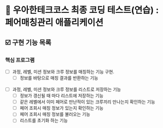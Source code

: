 # 📔 우아한테크코스 최종 코딩 테스트(연습) : 페어매칭관리 애플리케이션

## ☑️ 구현 기능 목록

### 핵심 프로그램 

- [ ] 과정, 레벨, 미션 정보와 크루 정보를 매칭하는 기능 구현.
  - [ ] 정보를 바탕으로 매칭 결과를 반환하는 기능 <br/><br/>

- [ ] 과정, 레벨, 미션 정보와 크루 정보를 리스트로 저장하는 기능
  - [ ] 정보가 갱신될 때 마다 리스트에 저장하는 기능
  - [ ] 같은 레벨에서 이미 페어로 만난적이 있는 크루끼리 만나는지 확인하는 기능
  - [ ] 페어 조회시 매칭 정보가 있는지 확인하는 기능 
  - [ ] 페어 조회시 매칭 정보를 불러오는 기능
  - [ ] 리스트를 초기화 하는 기능